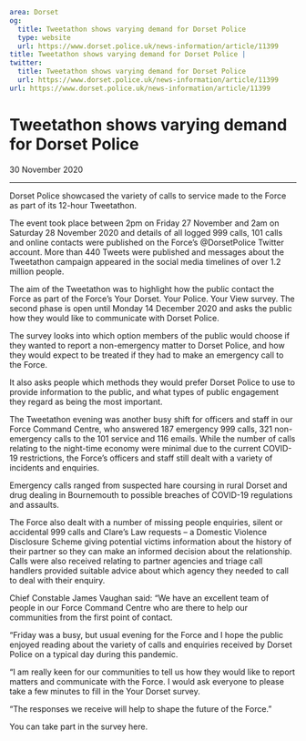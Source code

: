 ```yaml
area: Dorset
og:
  title: Tweetathon shows varying demand for Dorset Police
  type: website
  url: https://www.dorset.police.uk/news-information/article/11399
title: Tweetathon shows varying demand for Dorset Police |
twitter:
  title: Tweetathon shows varying demand for Dorset Police
  url: https://www.dorset.police.uk/news-information/article/11399
url: https://www.dorset.police.uk/news-information/article/11399
```

# Tweetathon shows varying demand for Dorset Police

30 November 2020

* * *

Dorset Police showcased the variety of calls to service made to the Force as part of its 12-hour Tweetathon.

The event took place between 2pm on Friday 27 November and 2am on Saturday 28 November 2020 and details of all logged 999 calls, 101 calls and online contacts were published on the Force’s @DorsetPolice Twitter account. More than 440 Tweets were published and messages about the Tweetathon campaign appeared in the social media timelines of over 1.2 million people.

The aim of the Tweetathon was to highlight how the public contact the Force as part of the Force’s Your Dorset. Your Police. Your View survey. The second phase is open until Monday 14 December 2020 and asks the public how they would like to communicate with Dorset Police.

The survey looks into which option members of the public would choose if they wanted to report a non-emergency matter to Dorset Police, and how they would expect to be treated if they had to make an emergency call to the Force.

It also asks people which methods they would prefer Dorset Police to use to provide information to the public, and what types of public engagement they regard as being the most important.

The Tweetathon evening was another busy shift for officers and staff in our Force Command Centre, who answered 187 emergency 999 calls, 321 non-emergency calls to the 101 service and 116 emails. While the number of calls relating to the night-time economy were minimal due to the current COVID-19 restrictions, the Force’s officers and staff still dealt with a variety of incidents and enquiries.

Emergency calls ranged from suspected hare coursing in rural Dorset and drug dealing in Bournemouth to possible breaches of COVID-19 regulations and assaults.

The Force also dealt with a number of missing people enquiries, silent or accidental 999 calls and Clare’s Law requests – a Domestic Violence Disclosure Scheme giving potential victims information about the history of their partner so they can make an informed decision about the relationship. Calls were also received relating to partner agencies and triage call handlers provided suitable advice about which agency they needed to call to deal with their enquiry.

Chief Constable James Vaughan said: “We have an excellent team of people in our Force Command Centre who are there to help our communities from the first point of contact.

“Friday was a busy, but usual evening for the Force and I hope the public enjoyed reading about the variety of calls and enquiries received by Dorset Police on a typical day during this pandemic.

“I am really keen for our communities to tell us how they would like to report matters and communicate with the Force. I would ask everyone to please take a few minutes to fill in the Your Dorset survey.

“The responses we receive will help to shape the future of the Force.”

You can take part in the survey here.
